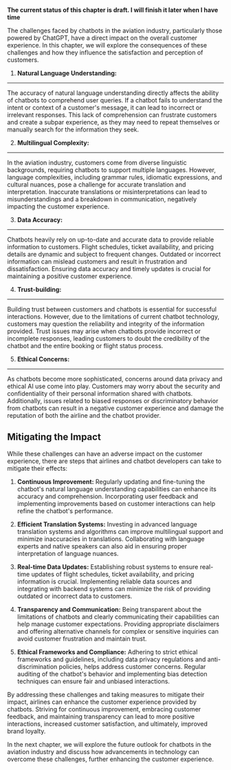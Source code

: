**The current status of this chapter is draft. I will finish it later when I have time**

The challenges faced by chatbots in the aviation industry, particularly those powered by ChatGPT, have a direct impact on the overall customer experience. In this chapter, we will explore the consequences of these challenges and how they influence the satisfaction and perception of customers.

1. **Natural Language Understanding:**
--------------------------------------

The accuracy of natural language understanding directly affects the ability of chatbots to comprehend user queries. If a chatbot fails to understand the intent or context of a customer's message, it can lead to incorrect or irrelevant responses. This lack of comprehension can frustrate customers and create a subpar experience, as they may need to repeat themselves or manually search for the information they seek.

2. **Multilingual Complexity:**
-------------------------------

In the aviation industry, customers come from diverse linguistic backgrounds, requiring chatbots to support multiple languages. However, language complexities, including grammar rules, idiomatic expressions, and cultural nuances, pose a challenge for accurate translation and interpretation. Inaccurate translations or misinterpretations can lead to misunderstandings and a breakdown in communication, negatively impacting the customer experience.

3. **Data Accuracy:**
---------------------

Chatbots heavily rely on up-to-date and accurate data to provide reliable information to customers. Flight schedules, ticket availability, and pricing details are dynamic and subject to frequent changes. Outdated or incorrect information can mislead customers and result in frustration and dissatisfaction. Ensuring data accuracy and timely updates is crucial for maintaining a positive customer experience.

4. **Trust-building:**
----------------------

Building trust between customers and chatbots is essential for successful interactions. However, due to the limitations of current chatbot technology, customers may question the reliability and integrity of the information provided. Trust issues may arise when chatbots provide incorrect or incomplete responses, leading customers to doubt the credibility of the chatbot and the entire booking or flight status process.

5. **Ethical Concerns:**
------------------------

As chatbots become more sophisticated, concerns around data privacy and ethical AI use come into play. Customers may worry about the security and confidentiality of their personal information shared with chatbots. Additionally, issues related to biased responses or discriminatory behavior from chatbots can result in a negative customer experience and damage the reputation of both the airline and the chatbot provider.

Mitigating the Impact
---------------------

While these challenges can have an adverse impact on the customer experience, there are steps that airlines and chatbot developers can take to mitigate their effects:

1. **Continuous Improvement:** Regularly updating and fine-tuning the chatbot's natural language understanding capabilities can enhance its accuracy and comprehension. Incorporating user feedback and implementing improvements based on customer interactions can help refine the chatbot's performance.

2. **Efficient Translation Systems:** Investing in advanced language translation systems and algorithms can improve multilingual support and minimize inaccuracies in translations. Collaborating with language experts and native speakers can also aid in ensuring proper interpretation of language nuances.

3. **Real-time Data Updates:** Establishing robust systems to ensure real-time updates of flight schedules, ticket availability, and pricing information is crucial. Implementing reliable data sources and integrating with backend systems can minimize the risk of providing outdated or incorrect data to customers.

4. **Transparency and Communication:** Being transparent about the limitations of chatbots and clearly communicating their capabilities can help manage customer expectations. Providing appropriate disclaimers and offering alternative channels for complex or sensitive inquiries can avoid customer frustration and maintain trust.

5. **Ethical Frameworks and Compliance:** Adhering to strict ethical frameworks and guidelines, including data privacy regulations and anti-discrimination policies, helps address customer concerns. Regular auditing of the chatbot's behavior and implementing bias detection techniques can ensure fair and unbiased interactions.

By addressing these challenges and taking measures to mitigate their impact, airlines can enhance the customer experience provided by chatbots. Striving for continuous improvement, embracing customer feedback, and maintaining transparency can lead to more positive interactions, increased customer satisfaction, and ultimately, improved brand loyalty.

In the next chapter, we will explore the future outlook for chatbots in the aviation industry and discuss how advancements in technology can overcome these challenges, further enhancing the customer experience.
